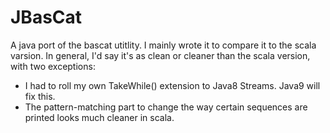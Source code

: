# JBasCat

A java port of the bascat utitlity.  I mainly wrote it to compare it to the scala varsion.
In general, I'd say it's as clean or cleaner than the scala version, with two exceptions:

  * I had to roll my own TakeWhile() extension to Java8 Streams.  Java9 will fix this.
  * The pattern-matching part to change the way certain sequences are printed looks much cleaner in scala.
  

